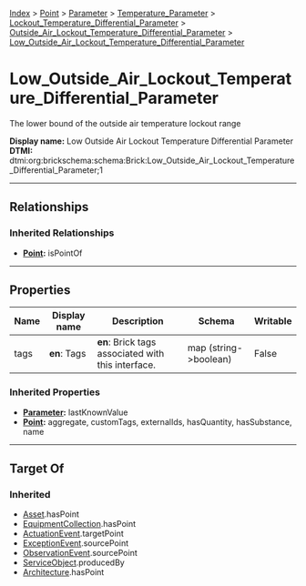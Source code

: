 [Index](../../../../../index.md) > [Point](../../../../Point.md) > [Parameter](../../../Parameter.md) > [Temperature_Parameter](../../Temperature_Parameter.md) > [Lockout_Temperature_Differential_Parameter](../Lockout_Temperature_Differential_Parameter.md) > [Outside_Air_Lockout_Temperature_Differential_Parameter](Outside_Air_Lockout_Temperature_Differential_Parameter.md) > [Low_Outside_Air_Lockout_Temperature_Differential_Parameter](#)
# Low_Outside_Air_Lockout_Temperature_Differential_Parameter

The lower bound of the outside air temperature lockout range


**Display name:** Low Outside Air Lockout Temperature Differential Parameter<br />
**DTMI:** dtmi:org:brickschema:schema:Brick:Low_Outside_Air_Lockout_Temperature_Differential_Parameter;1

---

## Relationships

### Inherited Relationships
* **[Point](../../../../Point.md):** isPointOf

---

## Properties

|Name|Display name|Description|Schema|Writable|
|-|-|-|-|-|
|tags|**en**: Tags|**en**: Brick tags associated with this interface.|map (string->boolean)|False|
### Inherited Properties
* **[Parameter](../../../Parameter.md):** lastKnownValue
* **[Point](../../../../Point.md):** aggregate, customTags, externalIds, hasQuantity, hasSubstance, name

---

## Target Of
### Inherited
* [Asset](../../../../../Asset/Asset.md).hasPoint
* [EquipmentCollection](../../../../../Collection/EquipmentCollection.md).hasPoint
* [ActuationEvent](../../../../../Event/PointEvent/ActuationEvent.md).targetPoint
* [ExceptionEvent](../../../../../Event/PointEvent/ExceptionEvent.md).sourcePoint
* [ObservationEvent](../../../../../Event/PointEvent/ObservationEvent.md).sourcePoint
* [ServiceObject](../../../../../Information/ServiceObject/ServiceObject.md).producedBy
* [Architecture](../../../../../Space/Architecture/Architecture.md).hasPoint
